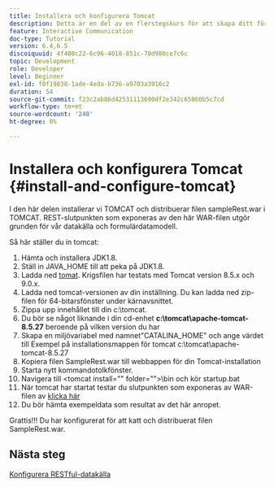 ```yaml
---
title: Installera och konfigurera Tomcat
description: Detta är en del av en flerstegskurs för att skapa ditt första interaktiva kommunikationsdokument. I det här avsnittet kommer vi att installera TOMCAT och distribuera filen sampleRest.war i TOMCAT.
feature: Interactive Communication
doc-type: Tutorial
version: 6.4,6.5
discoiquuid: 4f400c22-6c96-4018-851c-70d988ce7c6c
topic: Development
role: Developer
level: Beginner
exl-id: f0f19838-1ade-4eda-b736-a9703a3916c2
duration: 54
source-git-commit: f23c2ab86d42531113690df2e342c65060b5c7cd
workflow-type: tm+mt
source-wordcount: '240'
ht-degree: 0%

---
```


# Installera och konfigurera Tomcat {#install-and-configure-tomcat}

I den här delen installerar vi TOMCAT och distribuerar filen sampleRest.war i TOMCAT. REST-slutpunkten som exponeras av den här WAR-filen utgör grunden för vår datakälla och formulärdatamodell.

Så här ställer du in tomcat:

1. Hämta och installera JDK1.8.
2. Ställ in JAVA_HOME till att peka på JDK1.8.
3. Ladda ned [tomat](https://tomcat.apache.org/). Krigsfilen har testats med Tomcat version 8.5.x och 9.0.x.
4. Ladda ned tomcat-versionen av din inställning. Du kan ladda ned zip-filen för 64-bitarsfönster under kärnavsnittet.
5. Zippa upp innehållet till din c:\tomcat.
6. Du bör se något liknande i din cd-enhet **c:\tomcat\apache-tomcat-8.5.27** beroende på vilken version du har
7. Skapa en miljövariabel med namnet&quot;CATALINA_HOME&quot; och ange värdet till Exempel på installationsmappen för tomcat c:\tomcat\apache-tomcat-8.5.27
8. Kopiera filen SampleRest.war till webbappen för din Tomcat-installation
9. Starta nytt kommandotolkfönster.
10. Navigera till &lt;tomcat install=&quot;&quot; folder=&quot;&quot;>\bin och kör startup.bat
11. När tomcat har startat testar du slutpunkten som exponeras av WAR-filen av [klicka här](http://localhost:8080/SampleRest/webapi/getStatement/9586)
12. Du bör hämta exempeldata som resultat av det här anropet.

Grattis!!! Du har konfigurerat för att katt och distribuerat filen SampleRest.war.

## Nästa steg

[Konfigurera RESTful-datakälla](./parttwo.md)
